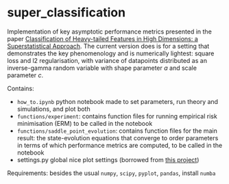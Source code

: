 # super_classification
Implementation of key asymptotic performance metrics presented in the paper [Classification of Heavy-tailed Features in High Dimensions: a Superstatistical Approach](https://arxiv.org/abs/2304.02912).
The current version does is for a setting that demonstrates the key phenomenology and is numerically lightest: square loss and l2 regularisation, with variance of datapoints distributed as an inverse-gamma random variable with shape parameter $a$ and scale parameter $c$.

Contains: 
- `how_to.ipynb` python notebook made to set parameters, run theory and simulations, and plot both
- `functions/experiment`: contains function files for running empirical risk minimisation (ERM) to be called in the notebook
- `functions/saddle_point_evolution`: contains function files for the main result: the state-evolution equations that converge to order parameters in terms of which performance metrics are computed, to be called in the notebook
- settings.py global nice plot settings (borrowed from [this project](https://github.com/Shmoo137/Hessian-and-Decision-Boundary))


Requirements:
besides the usual `numpy`, `scipy`, `pyplot`, `pandas`, install `numba`


